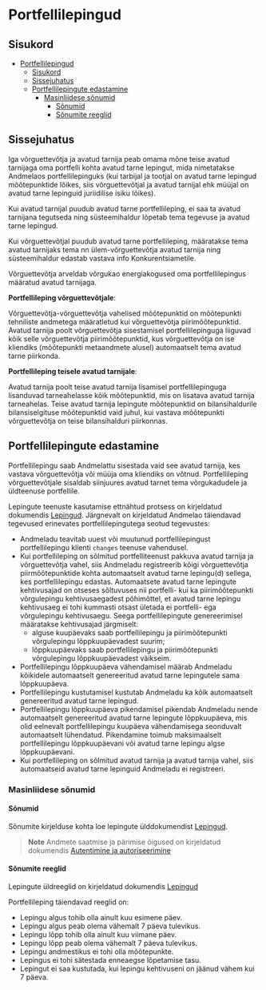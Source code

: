 # Portfellilepingud

## Sisukord

- [Portfellilepingud](#portfellilepingud)
  - [Sisukord](#sisukord)
  - [Sissejuhatus](#sissejuhatus)
  - [Portfellilepingute edastamine](#portfellilepingute-edastamine)
    - [Masinliidese sõnumid](#masinliidese-sõnumid)
      - [Sõnumid](#sõnumid)
      - [Sõnumite reeglid](#sõnumite-reeglid)

## Sissejuhatus

Iga võrguettevõtja ja avatud tarnija peab omama mõne teise avatud tarnijaga oma portfelli kohta avatud tarne lepingut, mida nimetatakse Andmelaos portfellilepinguks (kui tarbijal ja tootjal on avatud tarne lepingud mõõtepunktide lõikes, siis võrguettevõtjal ja avatud tarnijal ehk müüjal on avatud tarne lepinguid juriidilise isiku lõikes).

Kui avatud tarnijal puudub avatud tarne portfellileping, ei saa ta avatud tarnijana tegutseda ning süsteemihaldur lõpetab tema tegevuse ja avatud tarne lepingud.

Kui võrguettevõtjal puudub avatud tarne portfellileping, määratakse tema avatud tarnijaks tema nn ülem-võrguettevõtja avatud tarnija ning süsteemihaldur edastab vastava info Konkurentsiametile.

Võrguettevõtja arveldab võrgukao energiakogused oma portfellilepingus määratud avatud tarnijaga.

**Portfellileping võrguettevõtjale**:

Võrguettevõtja-võrguettevõtja vahelised mõõtepunktid on mõõtepunkti tehniliste andmetega määratletud kui võrguettevõtja piirimõõtepunktid. Avatud tarnija poolt võrguettevõtja sisestamisel portfellilepinguga liiguvad kõik selle võrguettevõtja piirimõõtepunktid, kus võrguettevõtja on ise kliendiks (mõõtepunkti metaandmete alusel) automaatselt tema avatud tarne piirkonda.

**Portfellileping teisele avatud tarnijale**:

Avatud tarnija poolt teise avatud tarnija lisamisel portfellilepinguga lisanduvad tarneahelasse kõik mõõtepunktid, mis on lisatava avatud tarnija tarneahelas. Teise avatud tarnija lepingute mõõtepunktid on bilansihaldurile bilansiselgituse mõõtepunktid vaid juhul, kui vastava mõõtepunkti võrguettevõtja on teise bilansihalduri piirkonnas.

## Portfellilepingute edastamine

Portfellilepingu saab Andmelattu sisestada vaid see avatud tarnija, kes vastava võrguettevõtja või müüja oma kliendiks on võtnud. Portfellileping võrguettevõtjale sisaldab siinjuures avatud tarnet tema võrgukadudele ja üldteenuse portfellile.

Lepingute teenuste kasutamise ettnähtud protsess on kirjeldatud dokumendis [Lepingud](05-lepingud.md). Järgnevalt on kirjeldatud Andmelao täiendavad tegevused erinevates portfellilepingutega seotud tegevustes:

- Andmeladu teavitab uuest või muutunud portfellilepingust portfellilepingu klienti `changes` teenuse vahendusel.
- Kui portfellileping on sõlmitud portfelliteenust pakkuva avatud tarnija ja võrguettevõtja vahel, siis Andmeladu registreerib kõigi võrguettevõtja piirmõõtepunktide kohta automaatselt avatud tarne lepingu(d) sellega, kes portfellilepingu edastas. Automaatsete avatud tarne lepingute kehtivusajad on otseses sõltuvuses nii portfelli- kui ka piirimõõtepunkti võrgulepingu kehtivusaegadest põhimõttel, et avatud tarne lepingu kehtivusaeg ei tohi kummasti otsast ületada ei portfelli- ega võrgulepingu kehtivusaegu. Seega portfellilepingute genereerimisel määratakse kehtivusajad järgmiselt:
  - alguse kuupäevaks saab portfellilepingu ja piirimõõtepunkti võrgulepingu lõppkuupäevadest suurim;
  - lõppkuupäevaks saab portfellilepingu ja piirimõõtepunkti võrgulepingu lõppkuupäevadest väikseim.
- Portfellilepingu lõppkuupäeva vähendamisel määrab Andmeladu kõikidele automaatselt genereeritud avatud tarne lepingutele sama lõppkuupäeva.
- Portfellilepingu kustutamisel kustutab Andmeladu ka kõik automaatselt genereeritud avatud tarne lepingud.
- Portfellilepingu lõppkuupäeva pikendamisel pikendab Andmeladu nende automaatselt genereeritud avatud tarne lepingute lõppkuupäeva, mis olid eelnevalt portfellilepingu kuupäeva vähendamisega seonduvalt automaatselt lühendatud. Pikendamine toimub maksimaalselt portfellilepingu lõppkuupäevani või avatud tarne lepingu algse lõppkuupäevani.
- Kui portfellileping on sõlmitud avatud tarnija ja avatud tarnija vahel, siis automaatseid avatud tarne lepinguid Andmeladu ei registreeri.

### Masinliidese sõnumid

#### Sõnumid

Sõnumite kirjelduse kohta loe lepingute ülddokumendist [Lepingud](05-lepingud.md).

> **Note**
> Andmete saatmise ja pärimise õigused on kirjeldatud dokumendis [Autentimine ja autoriseerimine](02-autentimine-ja-autoriseerimine.md)

#### Sõnumite reeglid

Lepingute üldreeglid on kirjeldatud dokumendis [Lepingud](05-lepingud.md#sõnumite-reeglid)

Portfellileping täiendavad reeglid on:

- Lepingu algus tohib olla ainult kuu esimene päev.
- Lepingu algus peab olema vähemalt 7 päeva tulevikus.
- Lepingu lõpp tohib olla ainult kuu viimane päev.
- Lepingu lõpp peab olema vähemalt 7 päeva tulevikus.
- Lepingu andmestikus ei tohi olla mõõtepunkte.
- Lepingus ei tohi sätestada enneaegse lõpetamise tasu.
- Lepingut ei saa kustutada, kui lepingu kehtivuseni on jäänud vähem kui 7 päeva.
